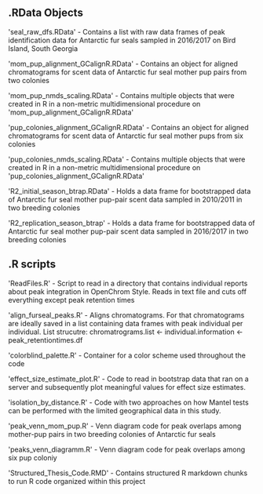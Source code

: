 ## .RData Objects

'seal_raw_dfs.RData' - 
Contains a list with raw data frames of peak identification data for Antarctic fur seals sampled in 2016/2017 on Bird Island, South Georgia

'mom_pup_alignment_GCalignR.RData' - 
Contains an object for aligned chromatograms for scent data of Antarctic fur seal mother pup pairs from two colonies

'mom_pup_nmds_scaling.RData' - 
Contains multiple objects that were created in R in a non-metric multidimensional procedure on 'mom_pup_alignment_GCalignR.RData'

'pup_colonies_alignment_GCalignR.RData' - 
Contains an object for aligned chromatograms for scent data of Antarctic fur seal mother pups from six colonies

'pup_colonies_nmds_scaling.RData' - 
Contains multiple objects that were created in R in a non-metric multidimensional procedure on 'pup_colonies_alignment_GCalignR.RData'

'R2_initial_season_btrap.RData' - 
Holds a data frame for bootstrapped data of Antarctic fur seal mother pup-pair scent data sampled in 2010/2011 in two breeding colonies

'R2_replication_season_btrap' - 
Holds a data frame for bootstrapped data of Antarctic fur seal mother pup-pair scent data sampled in 2016/2017 in two breeding colonies

## .R scripts
'ReadFiles.R' - 
Script to read in a directory that contains individual reports about peak integration in OpenChrom Style. Reads in text file and cuts off 
everything except peak retention times

'align_furseal_peaks.R' - 
Aligns chromatograms. For that chromatograms are ideally saved in a list containing data frames with peak individual per individual.
List strucutre: chromatrograms.list <- individual.information <- peak_retentiontimes.df

'colorblind_palette.R' - 
Container for a color scheme used throughout the code

'effect_size_estimate_plot.R' - 
Code to read in bootstrap data that ran on a server and subsequently plot meaningful values for effect size estimates.

'isolation_by_distance.R' - 
Code with two approaches on how Mantel tests can be performed with the limited geographical data in this study. 

'peak_venn_mom_pup.R' - 
Venn diagram code for peak overlaps among mother-pup pairs in two breeding colonies of Antarctic fur seals

'peaks_venn_diagramm.R' - 
Venn diagram code for peak overlaps among six pup coloniy

'Structured_Thesis_Code.RMD' - 
Contains structured R markdown chunks to run R code organized within this project
